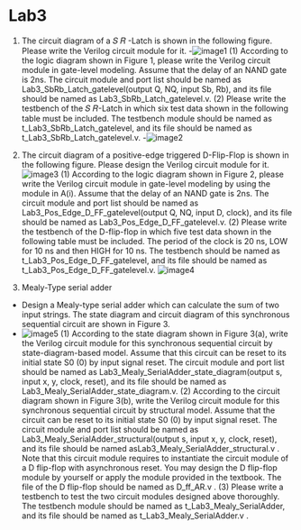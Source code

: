 # Lab3
1. The circuit diagram of a 𝑆 𝑅 -Latch is shown in the following figure. 
   Please write the Verilog circuit module for it.
   -![image1]()
   (1) According to the logic diagram shown in Figure 1, please write the Verilog circuit module in gate-level modeling. Assume that the delay of an NAND gate is 2ns.
       The circuit module and port list should be named as Lab3_SbRb_Latch_gatelevel(output Q, NQ, input Sb, Rb), and its file should be named as Lab3_SbRb_Latch_gatelevel.v.
   (2) Please write the testbench of the 𝑆 𝑅-Latch in which six test data shown in the following table must be included. 
       The testbench module should be named as t_Lab3_SbRb_Latch_gatelevel, and its file should be named as t_Lab3_SbRb_Latch_gatelevel.v.
       -![image2]()

2. The circuit diagram of a positive-edge triggered D-Flip-Flop is shown in the following figure. 
   Please design the Verilog circuit module for it.
   ![image3]()
   (1) According to the logic diagram shown in Figure 2, please write the Verilog circuit module in gate-level modeling by using the module in A(i). 
       Assume that the delay of an NAND gate is 2ns. The circuit module and port list should be named as Lab3_Pos_Edge_D_FF_gatelevel(output Q, NQ, input D, clock), 
       and its file should be named as Lab3_Pos_Edge_D_FF_gatelevel.v.
   (2) Please write the testbench of the D-flip-flop in which five test data shown in the following table must be included. 
       The period of the clock is 20 ns, LOW for 10 ns and then HIGH for 10 ns. 
       The testbench should be named as t_Lab3_Pos_Edge_D_FF_gatelevel, and its file should be named as t_Lab3_Pos_Edge_D_FF_gatelevel.v.
       ![image4]()

3. Mealy-Type serial adder
  - Design a Mealy-type serial adder which can calculate the sum of two input strings.
    The state diagram and circuit diagram of this synchronous sequential circuit are shown in Figure 3.
  - ![image5]()
  (1) According to the state diagram shown in Figure 3(a), write the Verilog circuit module for this synchronous sequential circuit by state-diagram-based model. 
      Assume that this circuit can be reset to its initial state S0 (0) by input signal reset. 
      The circuit module and port list should be named as Lab3_Mealy_SerialAdder_state_diagram(output s, input x, y, clock, reset), and its file should be named as Lab3_Mealy_SerialAdder_state_diagram.v.
  (2) According to the circuit diagram shown in Figure 3(b), write the Verilog circuit module for this synchronous sequential circuit by structural model. 
      Assume that the circuit can be reset to its initial state S0 (0) by input signal reset. The circuit module and port list should be named as Lab3_Mealy_SerialAdder_structural(output s, input x, y, clock, reset), 
      and its file should be named asLab3_Mealy_SerialAdder_structural.v . Note that this circuit module requires to instantiate the circuit module of a D flip-flop with asynchronous reset. 
      You may design the D flip-flop module by yourself or apply the module provided in the textbook. The file of the D flip-flop should be named as D_ff_AR.v .
  (3) Please write a testbench to test the two circuit modules designed above thoroughly. The testbench module should be named as t_Lab3_Mealy_SerialAdder, and its file should be named as t_Lab3_Mealy_SerialAdder.v .
